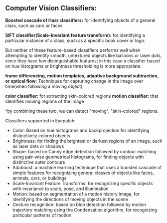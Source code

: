 ## Computer Vision Classifiers:

**Boosted cascade of Haar classifiers:** for identifying objects of a general class, such as cars or faces

**SIFT classifier(Scale-invariant feature transform):** for identifying a particular instance of a class, such as a specific book cover or logo.

But neither of these feature-based classifiers performs well when attempting to identify smooth, untextured objects like 
balloons or laser dots, since they have few distinguishable features; in this case a classifier based on hue histograms or 
brightness thresholding is more appropriate.

**frame differencing, motion templates, adaptive background subtraction, or optical flow:** Techniques for capturing change in the image over time(when following a moving object)

**color classifier:** for extracting skin-colored regions
**motion classifier:** that identifies moving regions of the image

^by combining these two, we can detect "moving", "skin-colored" regions.

Classifiers supported in Eyepatch:
- Color: Based on hue histograms and backprojection for identifying distinctively colored objects
- Brightness: for finding the brightest or darkest regions of an image, such as laser dots or shadows
- Shape: based on Canny edge detection followed by contour matching using pair-wise geometrical histograms, for finding objects with distinctive outer contours
- Adaboost: a machine learning technique that uses a boosted cascade of simple features for recognizing general classes of objects like faces, animals, cars, or buildings
- Scale-Invariant Feature Transforms: for recognizing specific objects with invariance to scale, pose, and illumination
- Motion: based on segmentation of a motion history image, for identifying the directions of moving objects in the scene
- Gesture recognition: based on blob detection followed by motion trajectory matching using the Condensation algorithm, for recognizing particular patterns of motion







